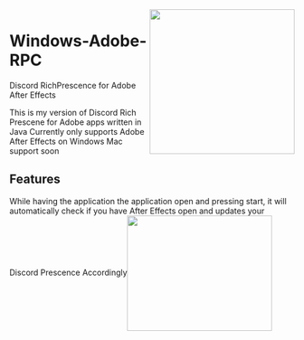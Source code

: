 <img src="https://raw.githubusercontent.com/daniel0294/Windows-Adobe-RPC/master/rmassets/aerpclogo.png" align="right" height="256" width="256"/>

# Windows-Adobe-RPC
Discord RichPrescence for Adobe After Effects

This is my version of Discord Rich Prescene for Adobe apps written in Java
Currently only supports Adobe After Effects on Windows
Mac support soon

## Features
While having the application the application open and pressing start, it will automatically check if you have After Effects open and updates your Discord Prescence Accordingly<img src="https://raw.githubusercontent.com/daniel0294/Windows-Adobe-RPC/master/rmassets/rpcexample.PNG" align="center" height="204" width="256"/>
